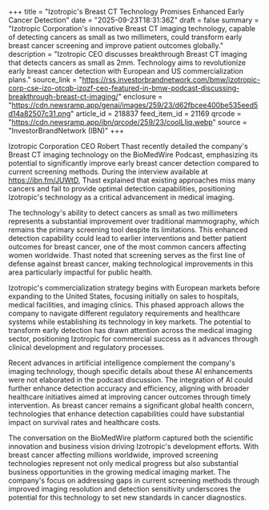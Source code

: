 +++
title = "Izotropic's Breast CT Technology Promises Enhanced Early Cancer Detection"
date = "2025-09-23T18:31:36Z"
draft = false
summary = "Izotropic Corporation's innovative Breast CT imaging technology, capable of detecting cancers as small as two millimeters, could transform early breast cancer screening and improve patient outcomes globally."
description = "Izotropic CEO discusses breakthrough Breast CT imaging that detects cancers as small as 2mm. Technology aims to revolutionize early breast cancer detection with European and US commercialization plans."
source_link = "https://rss.investorbrandnetwork.com/bmw/izotropic-corp-cse-izo-otcqb-izozf-ceo-featured-in-bmw-podcast-discussing-breakthrough-breast-ct-imaging/"
enclosure = "https://cdn.newsramp.app/genai/images/259/23/d62fbcee400be535eed5d14a82507c31.png"
article_id = 218837
feed_item_id = 21169
qrcode = "https://cdn.newsramp.app/ibn/qrcode/259/23/coolLIjq.webp"
source = "InvestorBrandNetwork (IBN)"
+++

<p>Izotropic Corporation CEO Robert Thast recently detailed the company's Breast CT imaging technology on the BioMedWire Podcast, emphasizing its potential to significantly improve early breast cancer detection compared to current screening methods. During the interview available at <a href="https://ibn.fm/JUWtD" rel="nofollow" target="_blank">https://ibn.fm/JUWtD</a>, Thast explained that existing approaches miss many cancers and fail to provide optimal detection capabilities, positioning Izotropic's technology as a critical advancement in medical imaging.</p><p>The technology's ability to detect cancers as small as two millimeters represents a substantial improvement over traditional mammography, which remains the primary screening tool despite its limitations. This enhanced detection capability could lead to earlier interventions and better patient outcomes for breast cancer, one of the most common cancers affecting women worldwide. Thast noted that screening serves as the first line of defense against breast cancer, making technological improvements in this area particularly impactful for public health.</p><p>Izotropic's commercialization strategy begins with European markets before expanding to the United States, focusing initially on sales to hospitals, medical facilities, and imaging clinics. This phased approach allows the company to navigate different regulatory requirements and healthcare systems while establishing its technology in key markets. The potential to transform early detection has drawn attention across the medical imaging sector, positioning Izotropic for commercial success as it advances through clinical development and regulatory processes.</p><p>Recent advances in artificial intelligence complement the company's imaging technology, though specific details about these AI enhancements were not elaborated in the podcast discussion. The integration of AI could further enhance detection accuracy and efficiency, aligning with broader healthcare initiatives aimed at improving cancer outcomes through timely intervention. As breast cancer remains a significant global health concern, technologies that enhance detection capabilities could have substantial impact on survival rates and healthcare costs.</p><p>The conversation on the BioMedWire platform captured both the scientific innovation and business vision driving Izotropic's development efforts. With breast cancer affecting millions worldwide, improved screening technologies represent not only medical progress but also substantial business opportunities in the growing medical imaging market. The company's focus on addressing gaps in current screening methods through improved imaging resolution and detection sensitivity underscores the potential for this technology to set new standards in cancer diagnostics.</p>